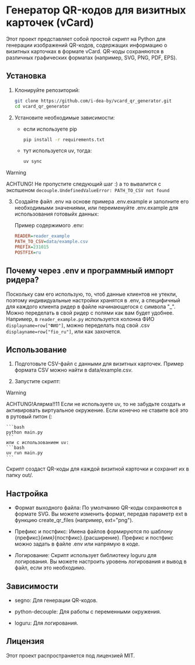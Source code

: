 # Генератор QR-кодов для визитных карточек (vCard)

Этот проект представляет собой простой скрипт на Python для генерации изображений QR-кодов, содержащих информацию о визитных карточках в формате vCard. QR-коды сохраняются в различных графических форматах (например, SVG, PNG, PDF, EPS).

## Установка

1. Клонируйте репозиторий:

   ```bash
   git clone https://github.com/i-dea-by/vcard_qr_generator.git
   cd vcard_qr_generator
   ```

2. Установите необходимые зависимости:

    - если используете pip
        ```bash
        pip install -r requirements.txt
        ```
    - тут используется uv, тогда:
        ```bash
        uv sync
        ```

> [!WARNING]
> ACHTUNG! Не пропустите следующий шаг :) а то вывалится с экспшеном `decouple.UndefinedValueError: PATH_TO_CSV not found`

3. Создайте файл .env на основе примера .env.example и заполните его необходимыми значениями, или переименуйте .env.example для использования готовыйх данных:

    Пример содержимого .env:

    ```ini
    READER=reader_example
    PATH_TO_CSV=data/example.csv
    PREFIX=231015
    POSTFIX=ru
    ```


## Почему через .env и программный импорт ридера?

Поскольку сам его использую, то, чтоб данные клиентов не утекли, поэтому индивидуальные настройки хранятся в .env, а специфичный для каждого клиента ридер в файле начинающегося с символа "_".
Можно переделать в свой ридер с полями как вам будет удобнее. Например, в `reader_example.py` используется колонка ФИО `displayname=row["ФИО"]`, можно переделать под свой .csv `displayname=row["fio_ru"]`, или как захочется.


## Использование

1. Подготовьте CSV-файл с данными для визитных карточек. Пример формата CSV можно найти в data/example.csv.

2. Запустите скрипт:

> [!WARNING]
> ACHTUNG!Алярма!!11 Если не используете uv, то не забудьте создать и активировать виртуальное окружение. Если конечно не ставите всё это в рутовый питон (:


    ```bash
    python main.py
    ```
    или с использованием uv:
    ```bash
    uv run main.py
    ```

Скрипт создаст QR-коды для каждой визитной карточки и сохранит их в папку out/.


## Настройка

- Формат выходного файла: По умолчанию QR-коды сохраняются в формате SVG. Вы можете изменить формат, передав параметр ext в функцию create_qr_files (например, ext="png").

- Префикс и постфикс: Имена файлов формируются по шаблону {префикс}_{имя}_{постфикс}.{расширение}. Префикс и постфикс можно задать в файле .env или напрямую в коде.

- Логирование: Скрипт использует библиотеку loguru для логирования. Вы можете настроить уровень логирования и вывод в файл, если это необходимо.


## Зависимости

- segno: Для генерации QR-кодов.

- python-decouple: Для работы с переменными окружения.

- loguru: Для логирования.


## Лицензия

Этот проект распространяется под лицензией MIT.
